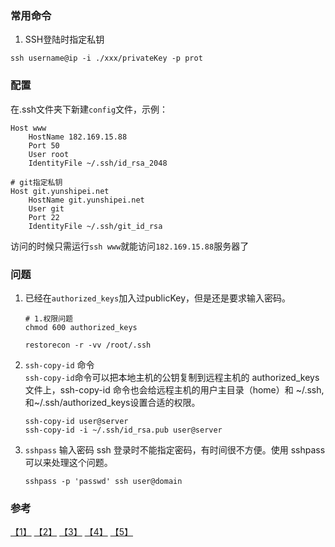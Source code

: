### 常用命令

1. SSH登陆时指定私钥
```
ssh username@ip -i ./xxx/privateKey -p prot
```

### 配置
在.ssh文件夹下新建`config`文件，示例：
```
Host www
    HostName 182.169.15.88
    Port 50
    User root
    IdentityFile ~/.ssh/id_rsa_2048

# git指定私钥
Host git.yunshipei.net
    HostName git.yunshipei.net
    User git
    Port 22
    IdentityFile ~/.ssh/git_id_rsa
```

访问的时候只需运行`ssh www`就能访问`182.169.15.88`服务器了


### 问题
1. 已经在`authorized_keys`加入过publicKey，但是还是要求输入密码。
    ```
    # 1.权限问题
    chmod 600 authorized_keys

    restorecon -r -vv /root/.ssh
    ```

2. `ssh-copy-id` 命令  
    `ssh-copy-id`命令可以把本地主机的公钥复制到远程主机的 authorized_keys 文件上，ssh-copy-id 命令也会给远程主机的用户主目录（home）和 ~/.ssh, 和~/.ssh/authorized_keys设置合适的权限。
    ```shell
    ssh-copy-id user@server
    ssh-copy-id -i ~/.ssh/id_rsa.pub user@server
    ```
3. `sshpass` 输入密码
    ssh 登录时不能指定密码，有时间很不方便。使用 sshpass 可以来处理这个问题。
    ```shell
    sshpass -p 'passwd' ssh user@domain
    ```


### 参考
[【1】](https://segmentfault.com/q/1010000000445726) [【2】](http://serverfault.com/questions/321534/public-key-authentication-fails-only-when-sshd-is-daemon) [【3】](http://www.cnblogs.com/qcly/archive/2013/07/27/3219535.html) [【4】](http://www.2cto.com/os/201212/173257.html) [【5】](http://blog.csdn.net/wangjunjun2008/article/details/19993395)
